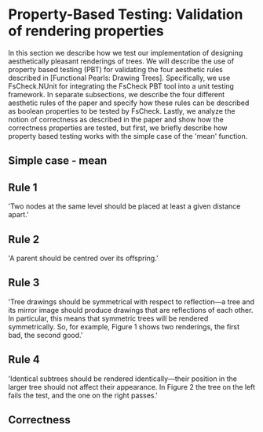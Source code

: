 # Property-Based Testing: Validation of rendering properties
In this section we describe how we test our implementation of designing aesthetically pleasant renderings of trees. We will describe the use of property based testing (PBT) for validating the four aesthetic rules described in [Functional Pearls: Drawing Trees]. Specifically, we use FsCheck.NUnit for integrating the FsCheck PBT tool into a unit testing framework. In separate subsections, we describe the four different aesthetic rules of the paper and specify how these rules can be described as boolean properties to be tested by FsCheck. Lastly, we analyze the notion of correctness as described in the paper and show how the correctness properties are tested, but first, we briefly describe how property based testing works with the simple case of the 'mean' function.

## Simple case - mean


## Rule 1
'Two nodes at the same level should be placed at least a given distance apart.'



## Rule 2
'A parent should be centred over its offspring.'

## Rule 3
'Tree drawings should be symmetrical with respect to reflection—a tree and
its mirror image should produce drawings that are reflections of each other. In
particular, this means that symmetric trees will be rendered symmetrically.
So, for example, Figure 1 shows two renderings, the first bad, the second good.'

## Rule 4
'Identical subtrees should be rendered identically—their position in the larger
tree should not affect their appearance. In Figure 2 the tree on the left fails
the test, and the one on the right passes.'

## Correctness
